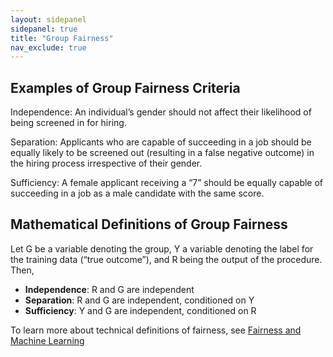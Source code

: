 ```yaml
---
layout: sidepanel
sidepanel: true
title: "Group Fairness"
nav_exclude: true
---
```


## Examples of Group Fairness Criteria
Independence: An individual’s gender should not affect their likelihood of being screened in for hiring. 

Separation: Applicants who are capable of succeeding in a job should be equally likely to be screened out (resulting in a false negative outcome) in the hiring process irrespective of their gender.

Sufficiency: A female applicant receiving a “7” should be equally capable of succeeding in a job as a male candidate with the same score.

## Mathematical Definitions of Group Fairness

Let G be a variable denoting the group, Y a variable denoting the label for the training data (“true outcome”), and R being the output of the procedure. Then, 
- **Independence**: R and G are independent
- **Separation**: R and G are independent, conditioned on Y
- **Sufficiency**: Y and G are independent, conditioned on R

To learn more about technical definitions of fairness, see <a href="https://fairmlbook.org/">Fairness and Machine Learning</a>
